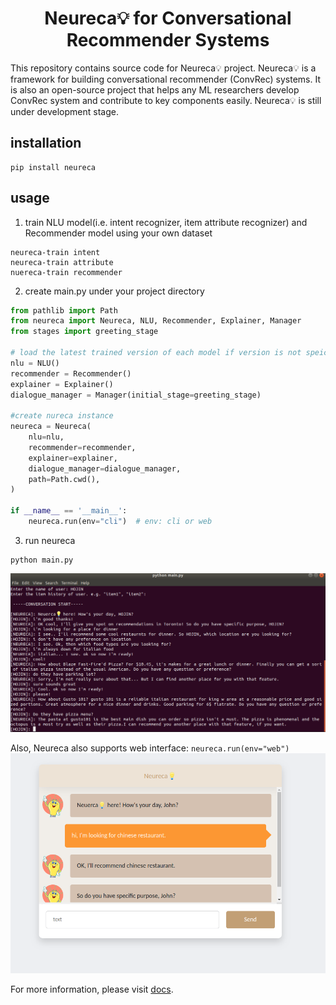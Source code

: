 # <center>Neureca💡 for Conversational Recommender Systems</center>

This repository contains source code for Neureca💡 project. Neureca💡 is a framework for building conversational recommender (ConvRec) systems. It is also an open-source project that helps any ML researchers develop ConvRec system and contribute to key components easily. Neureca💡 is still under development stage.

## installation

```
pip install neureca
```

## usage
1. train NLU model(i.e. intent recognizer, item attribute recognizer) and Recommender model using your own dataset

```
neureca-train intent  
neureca-train attribute 
nuereca-train recommender
```
2. create main.py under your project directory



```python
from pathlib import Path
from neureca import Neureca, NLU, Recommender, Explainer, Manager
from stages import greeting_stage

# load the latest trained version of each model if version is not speicfied in arguament
nlu = NLU()  
recommender = Recommender()
explainer = Explainer()
dialogue_manager = Manager(initial_stage=greeting_stage)

#create nureca instance
neureca = Neureca(
    nlu=nlu,
    recommender=recommender,
    explainer=explainer,
    dialogue_manager=dialogue_manager,
    path=Path.cwd(),
)

if __name__ == '__main__':
    neureca.run(env="cli")  # env: cli or web
```
3. run neureca
```
python main.py
```

![chat](./example.png)

Also, Neureca also supports web interface: `neureca.run(env="web")`
![chat](./example_web.png)

For more information, please visit [docs](./docs).